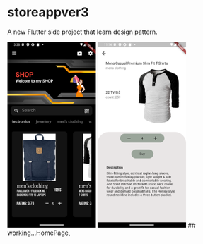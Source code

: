 # storeappver3

A new Flutter side project that learn design pattern.

<img src="Screenshot_1663918732.png" width="200">
<img src="Screenshot_1663946078.png" width="200">
## working...HomePage, 


